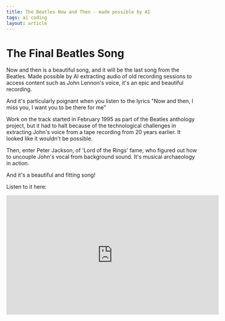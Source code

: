 ```yaml
---
title: The Beatles Now and Then - made possible by AI
tags: ai coding
layout: article
---
```


# The Final Beatles Song
Now and then is a beautiful song, and it will be the last song from the Beatles. Made possible by AI extracting audio of old recording sessions to access content such as John Lennon's voice, it's an epic and beautiful recording. 

And it's particularly poignant when you listen to the lyrics "Now and then, I miss you, I want you to be there for me" 

Work on the track started in February 1995 as part of the Beatles anthology project, but it had to halt because of the technological challenges in extracting John's voice from a tape recording from 20 years earlier. It looked like it wouldn't be possible.

Then, enter Peter Jackson, of 'Lord of the Rings' fame, who figured out how to uncouple John's vocal from background sound. It's musical archaeology in action.

And it's a beautiful and fitting song!

Listen to it here:

<iframe width="560" height="315"
src="https://www.youtube.com/embed/AW55J2zE3N4" 
frameborder="0" 
allow="accelerometer; autoplay; encrypted-media; gyroscope; picture-in-picture" 
allowfullscreen></iframe>